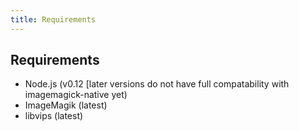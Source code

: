 ```yaml
---
title: Requirements
---
```


## Requirements

* Node.js (v0.12 [later versions do not have full compatability with imagemagick-native yet)
* ImageMagik (latest)
* libvips (latest)
